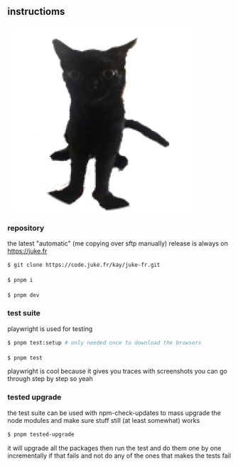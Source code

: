 ## instructioms

![jinx the cat my beolved](components/assets/jinx.png)

### repository

the latest "automatic" (me copying over sftp manually) release is always on https://juke.fr

```bash
$ git clone https://code.juke.fr/kay/juke-fr.git

$ pnpm i

$ pnpm dev
```

### test suite

playwright is used for testing

```bash
$ pnpm test:setup # only needed once to download the browsers

$ pnpm test
```

playwright is cool because it gives you traces with screenshots you can go through step by step so yeah

### tested upgrade

the test suite can be used with npm-check-updates to mass upgrade the node modules and make sure stuff still (at least somewhat) works

```bash
$ pnpm tested-upgrade
```

it will upgrade all the packages then run the test and do them one by one incrementally if that fails and not do any of the ones that makes the tests fail
